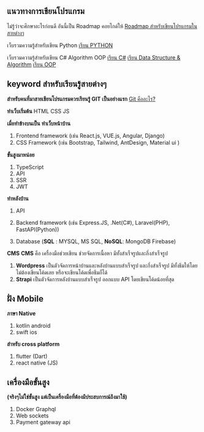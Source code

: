 ## แนวทางการเขียนโปรแกรม

ไม่รู้ว่าจะศึกษาอะไรก่อนดี อันนี้เป็น Roadmap คอยไกด์ให้
[Roadmap สำหรับเขียนโปรแกรมในสายต่างๆ](https://roadmap.sh/)

เว็บรวมความรู้สำหรับเขียน Python
[เรียน PYTHON](https://phyblas.hinaboshi.com/saraban/python)

เว็บรวมความรู้สำหรับเขียน C#  Algorithm   OOP
[เรียน C#](https://www.saladpuk.com/beginner-1/csharp101/basic)
[เรียน Data Structure & Algorithm](https://www.saladpuk.com/beginner-1/data-structure-and-algorithm)
[เรียน OOP](https://www.saladpuk.com/beginner-1/oop)

## keyword สำหรับเรียนรู้สายต่างๆ

**สำหรับคนที่มาสายเขียนโปรแกรมควรเรียนรู้ GIT เป็นอย่างแรก**
[Git คืออะไร?](https://1drv.ms/b/s!AqKadSPN44RkjJI-iu_DZfZ9jkUuaw?e=X2aGCG)

**ทำเว็บเริ่มต้น**
HTML
CSS
JS

**เมื่อทำข้างบนเป็น**
**ทำเว็บหน้าบ้าน**

 1. Frontend framework (เช่น React.js, VUE.js, Angular, Django) 
 2. CSS Framework (เช่น Bootstrap, Tailwind, AntDesign, Material ui )

**ขั้นสูงมาหน่อย** 

 1. TypeScript
 2. API
 3. SSR 
 4. JWT 

**ทำหลังบ้าน**

 1. API 
 2. Backend framework (เช่น Express.JS, .Net(C#), Laravel(PHP),
    FastAPI(Python)) 
 
 3. Database (**SQL** : MYSQL,  MS SQL,  **NoSQL**: MongoDB
        Firebase)
  
  **CMS**
  **CMS** คือ เครื่องมือช่วยเขียน ช่วยจัดการเนื้อหา มีทั้งสำเร็จรูปและกึ่งสำเร็จรูป
  
 1. **Wordpress** เป็นตัวจัดการหน้าบ้านและหลังบ้านแบบสำเร็จรูป และกึ่งสำเร็จรูป มีทั้งธีมให้โดยไม่ต้องเขียนโค้ดเลย หรือจะเขียนโค้ดเพื่อธีมก็ได้ 
 2. **Strapi**  เป็นตัวจัดการหลังบ้านแบบสำเร็จรูป ออกแบบ API โดยเขียนโค้ดน้อยที่สุด

## ฝั่ง Mobile
**ภาษา Native**

 1. kotlin android
 2. swift ios
 

**สำหรับ cross platform**

 1. flutter (Dart) 
 2. react native (JS)

## เครื่องมือขั้นสูง 
**(จริงๆไม่ใช่ขั้นสูง แต่เป็นเครื่องมือที่ต้องมีประสบการณ์ถึงมาใช้)**

 1. Docker Graphql 
 2. Web sockets 
 3. Payment gateway api
